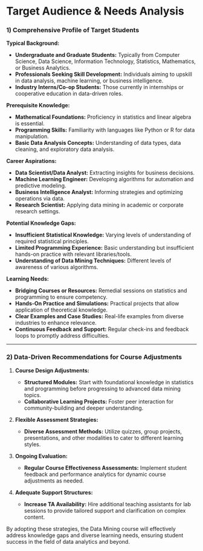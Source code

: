 Target Audience & Needs Analysis
================================

### 1) Comprehensive Profile of Target Students

**Typical Background:**
- **Undergraduate and Graduate Students:** Typically from Computer Science, Data Science, Information Technology, Statistics, Mathematics, or Business Analytics.
- **Professionals Seeking Skill Development:** Individuals aiming to upskill in data analysis, machine learning, or business intelligence.
- **Industry Interns/Co-op Students:** Those currently in internships or cooperative education in data-driven roles.

**Prerequisite Knowledge:**
- **Mathematical Foundations:** Proficiency in statistics and linear algebra is essential.
- **Programming Skills:** Familiarity with languages like Python or R for data manipulation.
- **Basic Data Analysis Concepts:** Understanding of data types, data cleaning, and exploratory data analysis.

**Career Aspirations:**
- **Data Scientist/Data Analyst:** Extracting insights for business decisions.
- **Machine Learning Engineer:** Developing algorithms for automation and predictive modeling.
- **Business Intelligence Analyst:** Informing strategies and optimizing operations via data.
- **Research Scientist:** Applying data mining in academic or corporate research settings.

**Potential Knowledge Gaps:**
- **Insufficient Statistical Knowledge:** Varying levels of understanding of required statistical principles.
- **Limited Programming Experience:** Basic understanding but insufficient hands-on practice with relevant libraries/tools.
- **Understanding of Data Mining Techniques:** Different levels of awareness of various algorithms.

**Learning Needs:**
- **Bridging Courses or Resources:** Remedial sessions on statistics and programming to ensure competency.
- **Hands-On Practice and Simulations:** Practical projects that allow application of theoretical knowledge.
- **Clear Examples and Case Studies:** Real-life examples from diverse industries to enhance relevance.
- **Continuous Feedback and Support:** Regular check-ins and feedback loops to promptly address difficulties.

---

### 2) Data-Driven Recommendations for Course Adjustments

1. **Course Design Adjustments:**
   - **Structured Modules:** Start with foundational knowledge in statistics and programming before progressing to advanced data mining topics.
   - **Collaborative Learning Projects:** Foster peer interaction for community-building and deeper understanding.

2. **Flexible Assessment Strategies:**
   - **Diverse Assessment Methods:** Utilize quizzes, group projects, presentations, and other modalities to cater to different learning styles.

3. **Ongoing Evaluation:**
   - **Regular Course Effectiveness Assessments:** Implement student feedback and performance analytics for dynamic course adjustments as needed.

4. **Adequate Support Structures:**
   - **Increase TA Availability:** Hire additional teaching assistants for lab sessions to provide tailored support and clarification on complex content.

By adopting these strategies, the Data Mining course will effectively address knowledge gaps and diverse learning needs, ensuring student success in the field of data analytics and beyond.